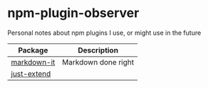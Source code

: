 # npm-plugin-observer
Personal notes about npm plugins I use, or might use in the future

|Package | Description |
|--- |--- |
|[markdown-it](https://www.npmjs.com/package/markdown-it)   |Markdown done right   |
|[just-extend](https://www.npmjs.com/package/just-extend) | |A library of dependency-free utilities that do just do one thing.|
